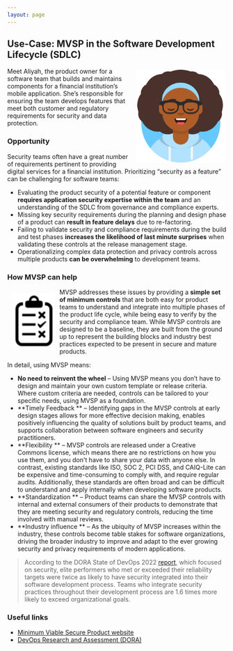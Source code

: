 ```yaml
---
layout: page
---
```

<div class="adoc">

## Use-Case: MVSP in the Software Development Lifecycle (SDLC)

<img style="float: right; margin: 5px;" align="right" width=200 src="../images/avatars/avataaars_4.png">
Meet Aliyah, the product owner for a software team that builds and maintains components for a financial institution’s mobile application. She’s responsible for ensuring the team develops features that meet both customer and regulatory requirements for security and data protection. 

### Opportunity

Security teams often have a great number of requirements pertinent to providing digital services for a financial institution. Prioritizing “security as a feature” can be challenging for software teams: 

*   Evaluating the product security of a potential feature or component **requires application security expertise within the team** and an understanding of the SDLC from governance and compliance experts.
*   Missing key security requirements during the planning and design phase of a product can **result in feature delays** due to re-factoring. 
*   Failing to validate security and compliance requirements during the build and test phases **increases the likelihood of last minute surprises** when validating these controls at the release management stage.
*   Operationalizing complex data protection and privacy controls across multiple products **can be overwhelming** to development teams. 


### How MVSP can help

<img style="float: left; margin: 10px;" align="left" width=100 src="../images/checklist.png"> MVSP addresses these issues by providing a **simple set of minimum controls** that are both easy for product teams to understand and integrate into multiple phases of the product life cycle, while being easy to verify by the security and compliance team. While MVSP controls are designed to be a baseline, they are built from the ground up to represent the building blocks and industry best practices expected to be present in secure and mature products. 

In detail, using MVSP means:

*   **No need to reinvent the wheel** – Using MVSP means you don’t have to design and maintain your own custom template or release criteria. Where custom criteria are needed, controls can be tailored to your specific needs, using MVSP as a foundation. 
*   **Timely Feedback ** – Identifying gaps in the MVSP controls at early design stages allows for more effective decision making, enables positively influencing the quality of solutions built by product teams, and supports collaboration between software engineers and security practitioners.
*   **Flexibility ** – MVSP controls are released under a Creative Commons license, which means there are no restrictions on how you use them, and you don't have to share your data with anyone else. In contrast, existing standards like ISO, SOC 2, PCI DSS, and CAIQ-Lite can be expensive and time-consuming to comply with, and require regular audits. Additionally, these standards are often broad and can be difficult to understand and apply internally when developing software products.
*   **Standardization ** – Product teams can share the MVSP controls with internal and external consumers of their products to demonstrate that they are meeting security and regulatory controls, reducing the time involved with manual reviews.
*   **Industry influence ** – As the ubiquity of MVSP increases within the industry, these controls become table stakes for software organizations, driving the broader industry to improve and adapt to the ever growing security and privacy requirements of modern applications.

> According to the DORA State of DevOps 2022 [report](https://services.google.com/fh/files/misc/2022_state_of_devops_report.pdf), which focused on security, elite performers who met or exceeded their reliability targets were twice as likely to have security integrated into their software development process. Teams who integrate security practices throughout their development process are 1.6 times more likely to exceed organizational goals.

### Useful links

*   [Minimum Viable Secure Product website](https://mvsp.dev)
*   [DevOps Research and Assessment (DORA)](https://dora.dev/)

</div>
